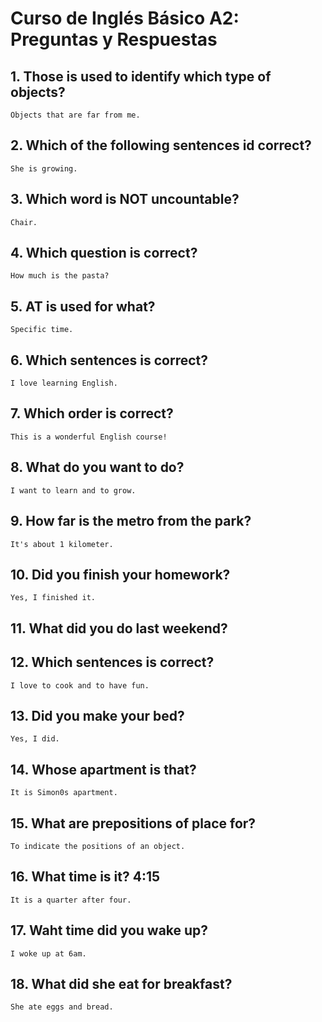 # Curso de Inglés Básico A2: Preguntas y Respuestas

## 1. Those is used to identify which type of objects?
    Objects that are far from me.

## 2. Which of the following sentences id correct?
    She is growing.

## 3. Which word is NOT uncountable?
    Chair.

## 4. Which question is correct?
    How much is the pasta?

## 5. AT is used for what?
    Specific time.

## 6. Which sentences is correct?
    I love learning English.

## 7. Which order is correct?
    This is a wonderful English course!

## 8. What do you want to do?
    I want to learn and to grow.

## 9. How far is the metro from the park?
    It's about 1 kilometer.

## 10. Did you finish your homework?
    Yes, I finished it.

## 11. What did you do last weekend?
    

## 12. Which sentences is correct?
    I love to cook and to have fun.

## 13. Did you make your bed?
    Yes, I did.

## 14. Whose apartment is that?
    It is Simon0s apartment.

## 15. What are prepositions of place for?
    To indicate the positions of an object.

## 16. What time is it? 4:15
    It is a quarter after four.

## 17. Waht time did you wake up?
    I woke up at 6am.

## 18. What did she eat for breakfast?
    She ate eggs and bread.

